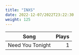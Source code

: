 ```yaml
---
title: "INXS"
date: 2022-12-07/2022T23:22:30
weight: 125
---
```




 Song | Plays 
----- | -----:
Need You Tonight | 1
